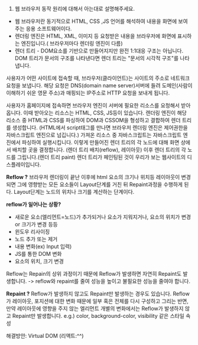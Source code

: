1. 웹 브라우저 동작 원리에 대해서 아는대로 설명해주세요.

* 웹 브라우저란 동기적으로 HTML, CSS ,JS 언어를 해석하여 내용을 화면에 보여주는 응용 소프트웨어이다. 
* 렌더링 엔진은 HTML, XML, 이미지 등 요청받은 내용을 브라우저에 화면에 표시하는 엔진입니다.( 브라우저마다 렌더링 엔진이 다름)
* 렌더 트리 - DOM요소를 기반으로 만들어지지만 완전 1:1대응 구조는 아닙니다. DOM 트리가 문서의 구조를 나타낸다면 렌더 트리는 "문서의 시각적 구조"를 나타냅니다. 

사용자가 어떤 사이트에 접속할 때, 브라우저(클라이언트)는 사이트의 주소로 네트워크 요청을 보냅니다. 
해당 요청은 DNS(domain name server)서버에 들려 도메인(사람이 이해하기 쉬운 영문 주소)과 매핑되는 IP주소로 HTTP 요청을 보내게 됩니다. 

사용자가 홈페이지에 접속하면 브라우저 엔진이 서버에 필요한 리소스를 요청해서 받아옵니다. 
이때 받아오는 리소스는 HTML, CSS, JS등이 있습니다. 렌더링 엔진이 해당 리소스 중 HTML과 CSS를 
파싱하여 DOM과 CSSOM을 형성하고 결합하여 렌더 트리를 생성합니다. (HTML에서 script태그를 만나면 
브라우저 렌더링 엔진은 제어권한을 자바스크립트 엔진으로 넘깁니다.) 가져온 리소스 중 자바스크립트는
자바스크립트 엔진에서 파싱하여 실행시킵니다. 이렇게 만들어진 렌더 트리의 각 노드에 대해 화면 상에서 
배치할 곳을 결정합니다. (렌더 트리 배치(reflow), 레이아웃) 이후 렌더 트리의 각 노드를 그립니다.(렌더 트리 paint)
렌더 트리가 페인팅된 것이 우리가 보는 웹사이트의 디스플레이입니다. 


**Reflow ?**
브라우저 렌더링이 끝난 이후에 html 요소의 크기나 위치등 레이아웃이 변경되면 그에 영향받는 모든 요소들이 Layout단계를 거친 뒤
Repaint과정을 수행하게 된다. Layout단계는 노드의 위치나 크기를 계산하는 단계이다. 

**reflow가 일어나는 상황?** 
- 새로운 요소(엘리먼트=노드)가 추가되거나 요소가 지워지거나, 요소의 위치가 변경 or 크기가 변경 등등
- 윈도우 리사이징
- 노드 추가 또는 제거
- 내용 변화(ex) Input 입력)
- JS를 통한 DOM 변화
- 요소의 위치, 크기 변경


Reflow는 Repain의 상위 과정이기 때문에 Reflow가 발생하면 자연히 Repaint도 발생합니다. 
-> reflow와 repaint를 줄여 성능을 높이고 불필요한 성능을 줄여야 합니다. 

**Repaint ?**
Reflow가 발생하지 않고도 Repaint만 발생하는 경우도 있습니다. Reflow가 레이아웃, 포지션에 대한 변화 때문에 일부 혹은 전체를 다시 구성하고 그리는 반면, 
만약 레이아웃에 영향을 주지 않는 엘리먼트 개별의 변화에서는 Reflow가 발생하지 않고 Repaint만 발생합니다. 
e.g.) color, background-color, visibility 같은 스타일 속성

해결방안: Virtual DOM (리액트:^^)
